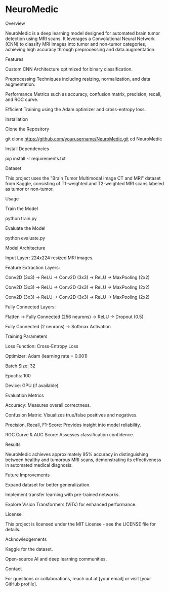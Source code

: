 # NeuroMedic
Overview

NeuroMedic is a deep learning model designed for automated brain tumor detection using MRI scans. It leverages a Convolutional Neural Network (CNN) to classify MRI images into tumor and non-tumor categories, achieving high accuracy through preprocessing and data augmentation.

Features

Custom CNN Architecture optimized for binary classification.

Preprocessing Techniques including resizing, normalization, and data augmentation.

Performance Metrics such as accuracy, confusion matrix, precision, recall, and ROC curve.

Efficient Training using the Adam optimizer and cross-entropy loss.

Installation

Clone the Repository

git clone https://github.com/yourusername/NeuroMedic.git
cd NeuroMedic

Install Dependencies

pip install -r requirements.txt

Dataset

This project uses the "Brain Tumor Multimodal Image CT and MRI" dataset from Kaggle, consisting of T1-weighted and T2-weighted MRI scans labeled as tumor or non-tumor.

Usage

Train the Model

python train.py

Evaluate the Model

python evaluate.py

Model Architecture

Input Layer: 224x224 resized MRI images.

Feature Extraction Layers:

Conv2D (3x3) → ReLU → Conv2D (3x3) → ReLU → MaxPooling (2x2)

Conv2D (3x3) → ReLU → Conv2D (3x3) → ReLU → MaxPooling (2x2)

Conv2D (3x3) → ReLU → Conv2D (3x3) → ReLU → MaxPooling (2x2)

Fully Connected Layers:

Flatten → Fully Connected (256 neurons) → ReLU → Dropout (0.5)

Fully Connected (2 neurons) → Softmax Activation

Training Parameters

Loss Function: Cross-Entropy Loss

Optimizer: Adam (learning rate = 0.001)

Batch Size: 32

Epochs: 100

Device: GPU (if available)

Evaluation Metrics

Accuracy: Measures overall correctness.

Confusion Matrix: Visualizes true/false positives and negatives.

Precision, Recall, F1-Score: Provides insight into model reliability.

ROC Curve & AUC Score: Assesses classification confidence.

Results

NeuroMedic achieves approximately 95% accuracy in distinguishing between healthy and tumorous MRI scans, demonstrating its effectiveness in automated medical diagnosis.

Future Improvements

Expand dataset for better generalization.

Implement transfer learning with pre-trained networks.

Explore Vision Transformers (ViTs) for enhanced performance.

License

This project is licensed under the MIT License - see the LICENSE file for details.

Acknowledgements

Kaggle for the dataset.

Open-source AI and deep learning communities.

Contact

For questions or collaborations, reach out at [your email] or visit [your GitHub profile].
